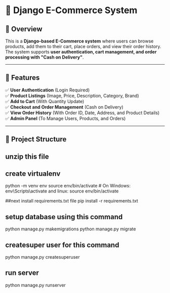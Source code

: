 # 🛒 Django E-Commerce System

## 📖 Overview
This is a **Django-based E-Commerce system** where users can browse products, add them to their cart, place orders, and view their order history. The system supports **user authentication, cart management, and order processing with "Cash on Delivery"**.

---

## 🚀 Features
✅ **User Authentication** (Login Required)  
✅ **Product Listings** (Image, Price, Description, Category, Brand)  
✅ **Add to Cart** (With Quantity Update)  
✅ **Checkout and Order Management** (Cash on Delivery)  
✅ **View Order History** (With Order ID, Date, Address, and Product Details)  
✅ **Admin Panel** (To Manage Users, Products, and Orders)  

---

## 📂 Project Structure
##  unzip this file

## create virtualenv 
python -m venv env
source env/bin/activate  # On Windows: env\Scripts\activate  and linux: source env/bin/activate

##next install requirements.txt file
pip install -r requirements.txt

## setup database using this command
python manage.py makemigrations
python manage.py migrate

## createsuper user for this command
python manage.py createsuperuser


## run server
python manage.py runserver


